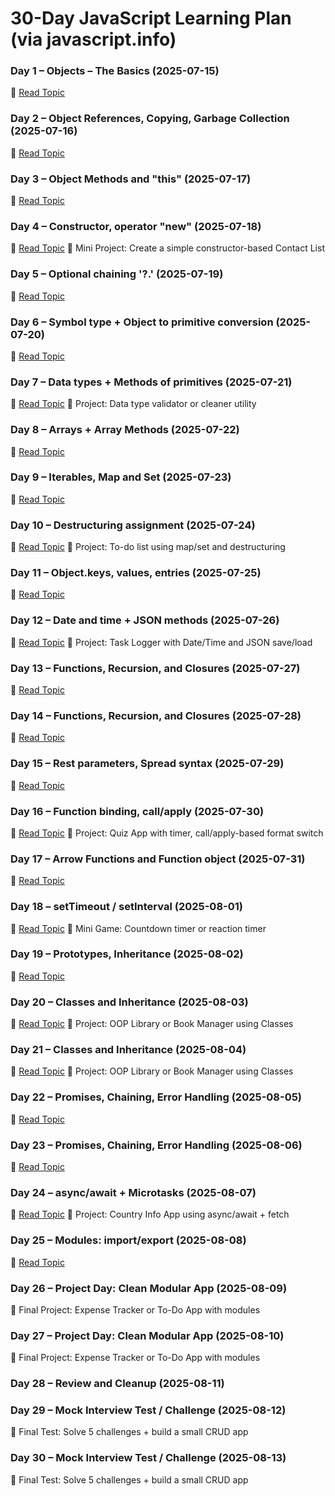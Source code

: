 # 30-Day JavaScript Learning Plan (via javascript.info)

### Day 1 – Objects – The Basics (2025-07-15)
🔗 [Read Topic](https://javascript.info/object)

### Day 2 – Object References, Copying, Garbage Collection (2025-07-16)
🔗 [Read Topic](https://javascript.info/object-copy)

### Day 3 – Object Methods and "this" (2025-07-17)
🔗 [Read Topic](https://javascript.info/object-methods)

### Day 4 – Constructor, operator "new" (2025-07-18)
🔗 [Read Topic](https://javascript.info/constructor-new)
📌 Mini Project: Create a simple constructor-based Contact List

### Day 5 – Optional chaining '?.' (2025-07-19)
🔗 [Read Topic](https://javascript.info/optional-chaining)

### Day 6 – Symbol type + Object to primitive conversion (2025-07-20)
🔗 [Read Topic](https://javascript.info/symbol)

### Day 7 – Data types + Methods of primitives (2025-07-21)
🔗 [Read Topic](https://javascript.info/types)
📌 Project: Data type validator or cleaner utility

### Day 8 – Arrays + Array Methods (2025-07-22)
🔗 [Read Topic](https://javascript.info/array-methods)

### Day 9 – Iterables, Map and Set (2025-07-23)
🔗 [Read Topic](https://javascript.info/map-set)

### Day 10 – Destructuring assignment (2025-07-24)
🔗 [Read Topic](https://javascript.info/destructuring-assignment)
📌 Project: To-do list using map/set and destructuring

### Day 11 – Object.keys, values, entries (2025-07-25)
🔗 [Read Topic](https://javascript.info/object-keys)

### Day 12 – Date and time + JSON methods (2025-07-26)
🔗 [Read Topic](https://javascript.info/date)
📌 Project: Task Logger with Date/Time and JSON save/load

### Day 13 – Functions, Recursion, and Closures (2025-07-27)
🔗 [Read Topic](https://javascript.info/closure)

### Day 14 – Functions, Recursion, and Closures (2025-07-28)
🔗 [Read Topic](https://javascript.info/closure)

### Day 15 – Rest parameters, Spread syntax (2025-07-29)
🔗 [Read Topic](https://javascript.info/rest-parameters-spread-operator)

### Day 16 – Function binding, call/apply (2025-07-30)
🔗 [Read Topic](https://javascript.info/bind)
📌 Project: Quiz App with timer, call/apply-based format switch

### Day 17 – Arrow Functions and Function object (2025-07-31)
🔗 [Read Topic](https://javascript.info/function-object)

### Day 18 – setTimeout / setInterval (2025-08-01)
🔗 [Read Topic](https://javascript.info/settimeout-setinterval)
📌 Mini Game: Countdown timer or reaction timer

### Day 19 – Prototypes, Inheritance (2025-08-02)
🔗 [Read Topic](https://javascript.info/prototype-inheritance)

### Day 20 – Classes and Inheritance (2025-08-03)
🔗 [Read Topic](https://javascript.info/class-inheritance)
📌 Project: OOP Library or Book Manager using Classes

### Day 21 – Classes and Inheritance (2025-08-04)
🔗 [Read Topic](https://javascript.info/class-inheritance)
📌 Project: OOP Library or Book Manager using Classes

### Day 22 – Promises, Chaining, Error Handling (2025-08-05)
🔗 [Read Topic](https://javascript.info/promise-chaining)

### Day 23 – Promises, Chaining, Error Handling (2025-08-06)
🔗 [Read Topic](https://javascript.info/promise-chaining)

### Day 24 – async/await + Microtasks (2025-08-07)
🔗 [Read Topic](https://javascript.info/async-await)
📌 Project: Country Info App using async/await + fetch

### Day 25 – Modules: import/export (2025-08-08)
🔗 [Read Topic](https://javascript.info/modules-intro)

### Day 26 – Project Day: Clean Modular App (2025-08-09)
📌 Final Project: Expense Tracker or To-Do App with modules

### Day 27 – Project Day: Clean Modular App (2025-08-10)
📌 Final Project: Expense Tracker or To-Do App with modules

### Day 28 – Review and Cleanup (2025-08-11)

### Day 29 – Mock Interview Test / Challenge (2025-08-12)
📌 Final Test: Solve 5 challenges + build a small CRUD app

### Day 30 – Mock Interview Test / Challenge (2025-08-13)
📌 Final Test: Solve 5 challenges + build a small CRUD app
